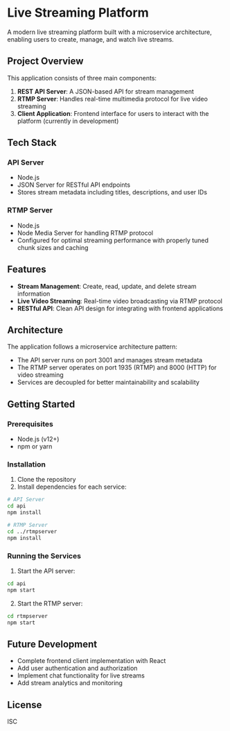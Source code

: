 # Live Streaming Platform

A modern live streaming platform built with a microservice architecture, enabling users to create, manage, and watch live streams.

## Project Overview

This application consists of three main components:

1. **REST API Server**: A JSON-based API for stream management
2. **RTMP Server**: Handles real-time multimedia protocol for live video streaming
3. **Client Application**: Frontend interface for users to interact with the platform (currently in development)

## Tech Stack

### API Server

- Node.js
- JSON Server for RESTful API endpoints
- Stores stream metadata including titles, descriptions, and user IDs

### RTMP Server

- Node.js
- Node Media Server for handling RTMP protocol
- Configured for optimal streaming performance with properly tuned chunk sizes and caching

## Features

- **Stream Management**: Create, read, update, and delete stream information
- **Live Video Streaming**: Real-time video broadcasting via RTMP protocol
- **RESTful API**: Clean API design for integrating with frontend applications

## Architecture

The application follows a microservice architecture pattern:

- The API server runs on port 3001 and manages stream metadata
- The RTMP server operates on port 1935 (RTMP) and 8000 (HTTP) for video streaming
- Services are decoupled for better maintainability and scalability

## Getting Started

### Prerequisites

- Node.js (v12+)
- npm or yarn

### Installation

1. Clone the repository
2. Install dependencies for each service:

```bash
# API Server
cd api
npm install

# RTMP Server
cd ../rtmpserver
npm install
```

### Running the Services

1. Start the API server:

```bash
cd api
npm start
```

2. Start the RTMP server:

```bash
cd rtmpserver
npm start
```

## Future Development

- Complete frontend client implementation with React
- Add user authentication and authorization
- Implement chat functionality for live streams
- Add stream analytics and monitoring

## License

ISC
